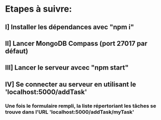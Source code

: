 # Etapes à suivre: 

## I] Installer les dépendances avec "npm i"

## II] Lancer MongoDB Compass (port 27017 par défaut)

## III] Lancer le serveur avcec "npm start" 

## IV] Se connecter au serveur en utilisant le 'localhost:5000/addTask'
### Une fois le formulaire rempli, la liste répertoriant les tâches se trouve dans l'URL 'localhost:5000/addTask/myTask'
